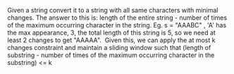 Given a string convert it to a string with all same characters with minimal changes. The answer to this is: length of the entire string - number of times of the maximum occurring character in the string. Eg. s = "AAABC" , 'A' has the max appearance, 3, the total length of this string is 5, so we need at least 2 changes to get "AAAAA".
​
Given this, we can apply the at most k changes constraint and maintain a sliding window such that (length of substring - number of times of the maximum occurring character in the substring) <= k